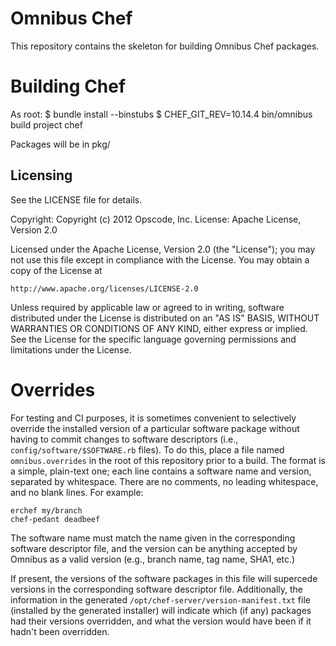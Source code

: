 # Omnibus Chef

This repository contains the skeleton for building Omnibus Chef packages.

# Building Chef

As root:
$ bundle install --binstubs
$ CHEF_GIT_REV=10.14.4 bin/omnibus build project chef

Packages will be in pkg/

## Licensing

See the LICENSE file for details.

Copyright: Copyright (c) 2012 Opscode, Inc.
License: Apache License, Version 2.0

Licensed under the Apache License, Version 2.0 (the "License");
you may not use this file except in compliance with the License.
You may obtain a copy of the License at

    http://www.apache.org/licenses/LICENSE-2.0

Unless required by applicable law or agreed to in writing, software
distributed under the License is distributed on an "AS IS" BASIS,
WITHOUT WARRANTIES OR CONDITIONS OF ANY KIND, either express or implied.
See the License for the specific language governing permissions and
limitations under the License.

# Overrides

For testing and CI purposes, it is sometimes convenient to selectively
override the installed version of a particular software package
without having to commit changes to software descriptors (i.e.,
`config/software/$SOFTWARE.rb` files).  To do this, place a file named
`omnibus.overrides` in the root of this repository prior to a build.
The format is a simple, plain-text one; each line contains a software
name and version, separated by whitespace.  There are no comments, no
leading whitespace, and no blank lines.  For example:

```
erchef my/branch
chef-pedant deadbeef
```

The software name must match the name given in the corresponding
software descriptor file, and the version can be anything accepted by
Omnibus as a valid version (e.g., branch name, tag name, SHA1, etc.)

If present, the versions of the software packages in this file will
supercede versions in the corresponding software descriptor file.
Additionally, the information in the generated
`/opt/chef-server/version-manifest.txt` file (installed by the
generated installer) will indicate which (if any) packages had their
versions overridden, and what the version would have been if it hadn't
been overridden.

